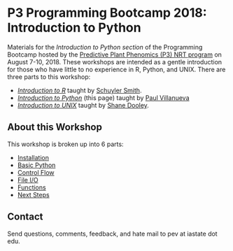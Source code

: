 # P3 Programming Bootcamp 2018: Introduction to Python

Materials for the *Introduction to Python section* of the Programming Bootcamp hosted by the [Predictive Plant Phenomics (P3) NRT program][p3-landing] on August 7-10, 2018.  These workshops are intended as a gentle introduction for those who have little to no experience in R, Python, and UNIX.  There are three parts to this workshop:

* [*Introduction to R*][intro-to-r] taught by [Schuyler Smith][schuyler-github].
* [*Introduction to Python*][intro-to-python] (this page) taught by [Paul Villanueva][paul-github] 
* [*Introduction to UNIX*][intro-to-unix] taught by [Shane Dooley][shane-github].

## About this Workshop

This workshop is broken up into 6 parts:

* [Installation](lessons/P3Bootcamp2018-00.ipynb) 
* [Basic Python](lessons/P3Bootcamp2018-01.ipynb)
* [Control Flow](lessons/P3Bootcamp2018-02.ipynb)
* [File I/O](lessons/P3Bootcamp2018-03.ipynb)
* [Functions](lessons/P3Bootcamp2018-04.ipynb)
* [Next Steps](lessons/P3Bootcamp2018-05.ipynb)

## Contact

Send questions, comments, feedback, and hate mail to pev at iastate dot edu.


[p3-landing]: https://www.predictivephenomicsinplants.iastate.edu/
[intro-to-r]: https://github.com/sdsmith1390/Tutorial_Basic_R
[schuyler-github]: https://github.com/sdsmith1390
[intro-to-python]: https://github.com/pommevilla/p3.bootcamp.python.2018
[paul-github]: https://github.com/pommevilla
[intro-to-unix]: https://github.com/skDooley/shell_tutorial
[shane-github]: https://github.com/skDooley

